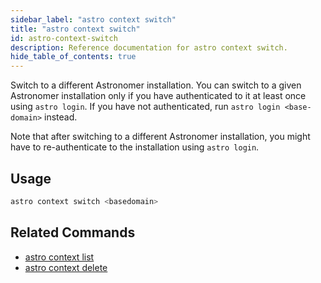 ```yaml
---
sidebar_label: "astro context switch"
title: "astro context switch"
id: astro-context-switch
description: Reference documentation for astro context switch.
hide_table_of_contents: true
---
```


Switch to a different Astronomer installation. You can switch to a given Astronomer installation only if you have authenticated to it at least once using `astro login`. If you have not authenticated, run `astro login <base-domain>` instead.

Note that after switching to a different Astronomer installation, you might have to re-authenticate to the installation using `astro login`.  

## Usage

```bash
astro context switch <basedomain>
```

## Related Commands

- [astro context list](cli/astro-context-list.md)
- [astro context delete](cli/astro-context-delete.md)
